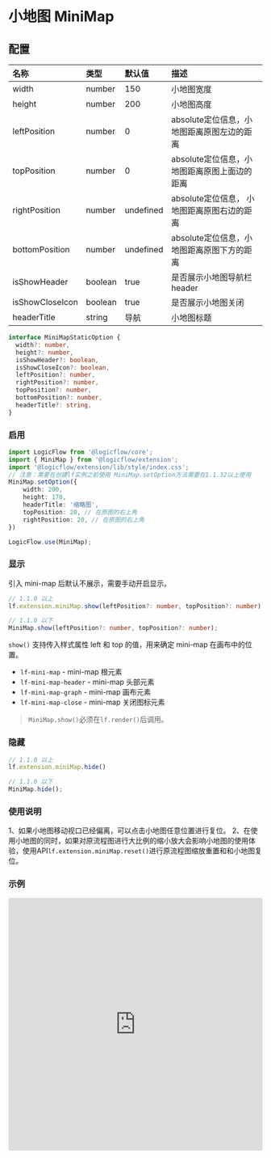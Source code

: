 # 小地图 MiniMap

## 配置

| 名称 | 类型 | 默认值 | 描述 |
| :- | :- | :- | :- |
| width | number | 150 | 小地图宽度 |
| height | number | 200 | 小地图高度 |
| leftPosition | number | 0 | absolute定位信息，小地图距离原图左边的距离 |
| topPosition | number | 0 |  absolute定位信息，小地图距离原图上面边的距离 |
| rightPosition | number | undefined | absolute定位信息， 小地图距离原图右边的距离 |
| bottomPosition | number | undefined |  absolute定位信息，小地图距离原图下方的距离 |
| isShowHeader | boolean | true | 是否展示小地图导航栏header |
| isShowCloseIcon | boolean | true | 是否展示小地图关闭 |
| headerTitle | string | 导航 | 小地图标题 |


```ts
interface MiniMapStaticOption {
  width?: number,
  height?: number,
  isShowHeader?: boolean,
  isShowCloseIcon?: boolean,
  leftPosition?: number,
  rightPosition?: number,
  topPosition?: number,
  bottomPosition?: number,
  headerTitle?: string,
}
```
### 启用

```ts
import LogicFlow from '@logicflow/core';
import { MiniMap } from '@logicflow/extension';
import '@logicflow/extension/lib/style/index.css';
// 注意：需要在创建lf实例之前使用 MiniMap.setOption方法需要在1.1.32以上使用
MiniMap.setOption({
    width: 200,
    height: 170,
    headerTitle: '缩略图',
    topPosition: 20, // 在原图的右上角
    rightPosition: 20, // 在原图的右上角
})

LogicFlow.use(MiniMap);
```

### 显示

引入 mini-map 后默认不展示，需要手动开启显示。

```ts
// 1.1.0 以上
lf.extension.miniMap.show(leftPosition?: number, topPosition?: number)

// 1.1.0 以下
MiniMap.show(leftPosition?: number, topPosition?: number);
```

`show()` 支持传入样式属性 left 和 top 的值，用来确定 mini-map 在画布中的位置。

- `lf-mini-map` - mini-map 根元素
- `lf-mini-map-header` - mini-map 头部元素
- `lf-mini-map-graph` - mini-map 画布元素
- `lf-mini-map-close` - mini-map 关闭图标元素

> `MiniMap.show()`必须在`lf.render()`后调用。

### 隐藏

```ts
// 1.1.0 以上
lf.extension.miniMap.hide()

// 1.1.0 以下
MiniMap.hide();

```

### 使用说明
1、如果小地图移动视口已经偏离，可以点击小地图任意位置进行复位。
2、在使用小地图的同时，如果对原流程图进行大比例的缩小放大会影响小地图的使用体验，使用API`lf.extension.miniMap.reset()`进行原流程图缩放重置和和小地图复位。

### 示例

<iframe src="https://codesandbox.io/embed/intelligent-matsumoto-t1dc5?fontsize=14&hidenavigation=1&theme=dark&view=preview"
     style="width:100%; height:500px; border:0; border-radius: 4px; overflow:hidden;"
     title="intelligent-matsumoto-t1dc5"
     allow="accelerometer; ambient-light-sensor; camera; encrypted-media; geolocation; gyroscope; hid; microphone; midi; payment; usb; vr; xr-spatial-tracking"
     sandbox="allow-forms allow-modals allow-popups allow-presentation allow-same-origin allow-scripts"
   ></iframe>